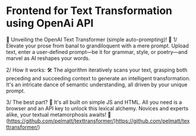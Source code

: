 # Frontend for Text Transformation using OpenAi API
📣 Unveiling the OpenAI Text Transformer (simple auto-prompting)! 📝
1/ Elevate your prose from banal to grandiloquent with a mere prompt. Upload text, enter a user-defined prompt—be it for grammar, style, or poetry—and marvel as AI reshapes your words.

2/ How it works: 🛠️
The algorithm iteratively scans your text, grasping both preceding and succeeding context to generate an intelligent transformation. It's an intricate dance of semantic understanding, all driven by your unique prompt.

3/ The best part? 🌟
It's all built on simple JS and HTML. All you need is a browser and an API key to unlock this lexical alchemy. Novices and experts alike, your textual metamorphosis awaits!
🔗 (https://github.com/pelmatt/texttransformer/)https://github.com/pelmatt/texttransformer/)
